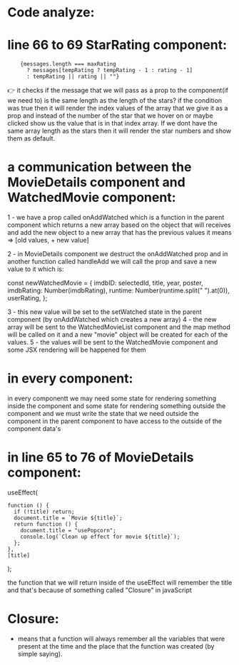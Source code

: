 <!-- @format -->

# Code analyze:

# line 66 to 69 StarRating component:

        {messages.length === maxRating
          ? messages[tempRating ? tempRating - 1 : rating - 1]
          : tempRating || rating || ""}

👉 it checks if the message that we will pass as a prop to the component(if we need to) is the same length as the length of the stars?
if the condition was true then it will render the index values of the array that we give it as a prop and instead of the number of the star that we hover on or maybe clicked show us the value that is in that index array. If we dont have the same array length as the stars then it will render the star numbers and show them as default.

# a communication between the MovieDetails component and WatchedMovie component:

1 - we have a prop called onAddWatched which is a function in the parent component which returns a new array based on the object that will receives and add the new object to a new array that has the previous values it means => [old values, + new value]

2 - in MovieDetails component we destruct the onAddWatched prop and in another function called handleAdd we will call the prop and save a new value to it which is:

const newWatchedMovie = {
imdbID: selectedId,
title,
year,
poster,
imdbRating: Number(imdbRating),
runtime: Number(runtime.split(" ").at(0)),
userRating,
};

3 - this new value will be set to the setWatched state in the parent component (by onAddWatched which creates a new array)
4 - the new array will be sent to the WatchedMovieList component and the map method will be called on it and a new "movie" object will be created for each of the values.
5 - the values will be sent to the WatchedMovie component and some JSX rendering will be happened for them

# in every component:

in every componentt we may need some state for rendering something inside the component and some state for rendering something outside the component and we must write the state that we need outside the component in the parent component to have access to the outside of the component data's


# in line 65 to 76 of MovieDetails component:


  useEffect(

    function () {
      if (!title) return;
      document.title = `Movie ${title}`;
      return function () {
        document.title = "usePopcorn";
        console.log(`Clean up effect for movie ${title}`);
      };
    },
    [title]
  );

the function that we will return inside of the useEffect will remember the title and that's because of something called "Closure" in javaScript

# Closure:  
- means that a function will always remember all the variables that were present at the time and the place that the function was created (by simple saying).
